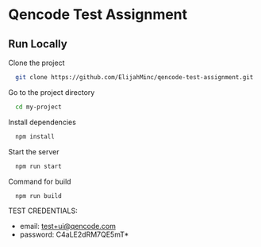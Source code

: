 
# Qencode Test Assignment


## Run Locally

Clone the project

```bash
  git clone https://github.com/ElijahMinc/qencode-test-assignment.git
```

Go to the project directory

```bash
  cd my-project
```

Install dependencies

```bash
  npm install
```

Start the server

```bash
  npm run start
```

Command for build

```bash
  npm run build
```


TEST CREDENTIALS:

* email: test+ui@qencode.com
* password: C4aLE2dRM7QE5mT*